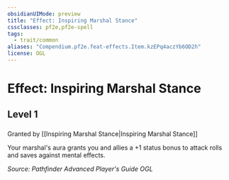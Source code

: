 ```yaml
---
obsidianUIMode: preview
title: "Effect: Inspiring Marshal Stance"
cssclasses: pf2e,pf2e-spell
tags:
  - trait/common
aliases: "Compendium.pf2e.feat-effects.Item.kzEPq4aczYb6OD2h"
license: OGL
---
```

# Effect: Inspiring Marshal Stance
## Level 1
### 






Granted by [[Inspiring Marshal Stance|Inspiring Marshal Stance]]

Your marshal's aura grants you and allies a +1 status bonus to attack rolls and saves against mental effects.

*Source: Pathfinder Advanced Player's Guide*
*OGL*